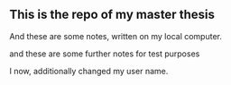 ## This is the repo of my master thesis

And these are some notes, written on my local computer.

and these are some further notes for test purposes

I now, additionally changed my user name. 




